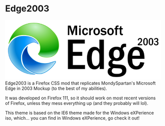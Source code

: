 # Edge2003
![alt text](https://raw.githubusercontent.com/SoniKast/Edge2003/main/IE/edgelogo.png)
Edge2003 is a Firefox CSS mod that replicates MondySpartan's Microsoft Edge in 2003 Mockup (to the best of my abilities).

It was developed on Firefox 111, so it should work on most recent versions of Firefox, unless they mess everything up (and they probably will lol).

This theme is based on the IE6 theme made for the Windows eXPerience iso, which... you can find in Windows eXPerience, go check it out!
